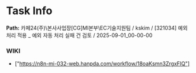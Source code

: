 # Task Info

**Path:** 카페24(주)\본사사업장\[CG]MI본부\EC기술지원팀 / kskim / [321034] 예외 처리 적용 _ 예외 자동 처리 실패 건 검토 / 2025-09-01_00-00-00

### WIKI
- ["https://n8n-mi-032-web.hanpda.com/workflow/18oaKsmn3ZrgxFIQ"]

